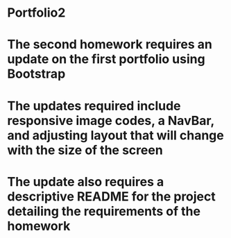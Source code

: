 # Portfolio2

# The second homework requires an update on the first portfolio using Bootstrap

# The updates required include responsive image codes, a NavBar, and adjusting layout that will change with the size of the screen

# The update also requires a descriptive README for the project detailing the requirements of the homework

